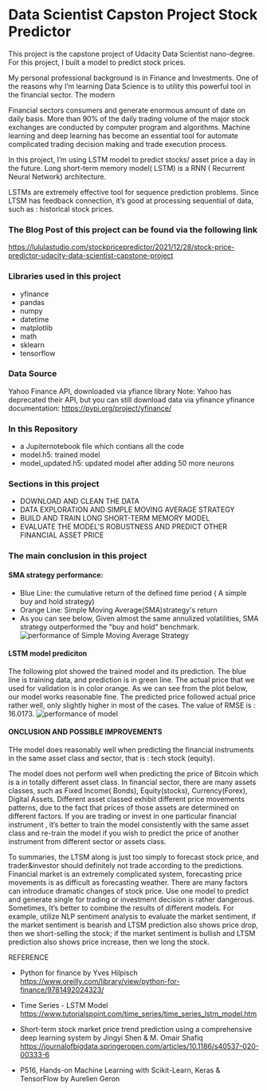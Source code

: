 # Data Scientist Capston Project Stock Predictor


This project is the capstone project of Udacity Data Scientist nano-degree. For this project, I built a model to predict stock prices. 

My personal professional background is in Finance and Investments. One of the reasons why I’m learning Data Science is to utility this powerful tool in the financial sector. The modern  

Financial sectors consumers and generate enormous amount of date on daily basis. More than 90% of the daily trading volume of the major stock exchanges are conducted by computer program and algorithms. Machine learning and deep learning has become an essential tool for automate complicated trading decision making and trade execution process.  

In this project, I’m using LSTM model to predict stocks/ asset price a day in the future. Long short-term memory model( LSTM) is a RNN ( Recurrent Neural Network) architecture.

LSTMs are extremely effective tool for sequence prediction problems. Since LTSM has feedback connection, it’s good at processing sequential of data, such as : historical stock prices. 

### The Blog Post of this project can be found via the following link
https://lululastudio.com/stockpricepredictor/2021/12/28/stock-price-predictor-udacity-data-scientist-capstone-project

### Libraries used in this project

* yfinance 
* pandas 
* numpy 
* datetime 
* matplotlib
* math 
* sklearn
* tensorflow 

### Data Source 

Yahoo Finance API, downloaded via yfiance library 
Note: Yahoo has deprecated their API, but you can still download data via yfinance 
yfinance documentation: https://pypi.org/project/yfinance/

### In this Repository 

* a Jupiternotebook file which contians all the code
* model.h5: trained model 
* model_updated.h5: updated model after adding 50 more neurons

### Sections in this project 

* DOWNLOAD AND CLEAN THE DATA
* DATA EXPLORATION AND SIMPLE MOVING AVERAGE STRATEGY 
* BUILD AND TRAIN  LONG SHORT-TERM MEMORY MODEL 
* EVALUATE THE MODEL’S ROBUSTNESS AND  PREDICT OTHER  FINANCIAL ASSET PRICE



### The main conclusion in this project 
#### SMA strategy performance: 
* Blue Line: the cumulative return of the defined time period ( A simple buy and hold strategy)
* Orange Line: Simple Moving Average(SMA)strategy's return
* As you can see below, Given almost the same annulized volatilities, SMA strategy outperformed the "buy and hold" benchmark.
![performance of Simple Moving Average Strategy](https://images.squarespace-cdn.com/content/v1/5c193daf2971144ee8c71ea6/04db2290-2d18-4426-9200-89ba4355218a/download+%281%29.png?format=2500w)



#### LSTM model prediciton

The following plot showed the trained model and its prediction. The blue line is training data, and prediction is in green line. The actual price that we used for validation is in color orange.  As we can see from the plot below, our model works reasonable fine. The predicted price followed actual price rather well, only slightly higher in most of the cases. The value of RMSE is : 16.0173.
![performance of model](https://images.squarespace-cdn.com/content/v1/5c193daf2971144ee8c71ea6/163d4c52-74a4-42f7-b4a7-2ad0779c47ec/download+%284%29.png?format=2500w)


#### ONCLUSION AND POSSIBLE IMPROVEMENTS

THe model does reasonably well when predicting the financial instruments in the same asset class and sector, that is : tech stock (equity).  

The model does not perform well when predicting the price of Bitcoin which is a in totally different asset class. In financial sector, there are many assets classes, such as Fixed Income( Bonds), Equity(stocks), Currency(Forex), Digital Assets.  Different asset classed exhibit different price movements patterns, due to the fact that prices of those assets are determined on different factors. If you are trading or invest in one particular financial instrument , it’s better to train the model consistently with the same asset class and re-train the model if you wish to predict the price of another instrument from different sector or assets class. 

To summaries, the LTSM  along is just too simply to forecast stock price, and trader&investor should definitely not trade according to the predictions. Financial market is an extremely complicated system, forecasting price movements is as difficult as forecasting weather. There are many factors can introduce dramatic changes of stock price. Use one model to predict and generate single for trading or investment decision is rather dangerous. Sometimes, It’s better to combine the results of different models. For example, utilize NLP sentiment analysis to evaluate the market sentiment, if the market sentiment is bearish and LTSM prediction also shows price drop, then we short-selling the stock; if the market sentiment is bullish and LTSM prediction also shows price increase, then we long the stock. 


REFERENCE
* Python for finance by Yves Hilpisch https://www.oreilly.com/library/view/python-for-finance/9781492024323/

* Time Series - LSTM Model https://www.tutorialspoint.com/time_series/time_series_lstm_model.htm

* Short-term stock market price trend prediction using a comprehensive deep learning system by Jingyi Shen & M. Omair Shafiq https://journalofbigdata.springeropen.com/articles/10.1186/s40537-020-00333-6

* P516, Hands-on Machine Learning with Scikit-Learn, Keras & TensorFlow by Aurelien Geron 
